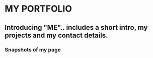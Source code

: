 # MY PORTFOLIO

## Introducing "ME".. includes a short intro, my projects and my contact details.

### Snapshots of my page